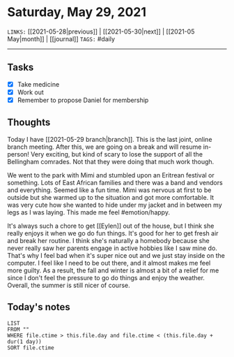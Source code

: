 # Saturday, May 29, 2021
`LINKS:` [[2021-05-28|previous]]  | [[2021-05-30|next]] | [[2021-05 May|month]] | [[journal]]
`TAGS:` #daily

---
## Tasks
- [x]  Take medicine
- [x]  Work out
- [x]  Remember to propose Daniel for membership

## Thoughts
Today I have [[2021-05-29 branch|branch]]. This is the last joint, online branch meeting. After this, we are going on a break and will resume in-person! Very exciting, but kind of scary to lose the support of all the Bellingham comrades. Not that they were doing that much work though. 

We went to the park with Mimi and stumbled upon an Eritrean festival or something. Lots of East African families and there was a band and vendors and everything. Seemed like a fun time. Mimi was nervous at first to be outside but she warmed up to the situation and got more comfortable. It was very cute how she wanted to hide under my jacket and in between my legs as I was laying. This made me feel #emotion/happy. 

It's always such a chore to get [[Eylen]] out of the house, but I think she really enjoys it when we go do fun things. It's good for her to get fresh air and break her routine. I think she's naturally a homebody because she never really saw her parents engage in active hobbies like I saw mine do. That's why I feel bad when it's super nice out and we just stay inside on the computer. I feel like I need to be out there, and it almost makes me feel more guilty. As a result, the fall and winter is almost a bit of a relief for me since I don't feel the pressure to go do things and enjoy the weather. Overall, the summer is still nicer of course.

## Today's notes
```dataview
LIST 
FROM ""
WHERE file.ctime > this.file.day and file.ctime < (this.file.day + dur(1 day))
SORT file.ctime
```
